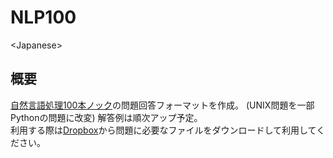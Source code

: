 # NLP100
&lt;Japanese>

## 概要
[自然言語処理100本ノック](http://www.cl.ecei.tohoku.ac.jp/nlp100/)の問題回答フォーマットを作成。  (UNIX問題を一部Pythonの問題に改変)
解答例は順次アップ予定。  
利用する際は[Dropbox](https://www.dropbox.com/s/4pb8h6xz0p9189w/corpus.zip?dl=0)から問題に必要なファイルをダウンロードして利用してください。  
